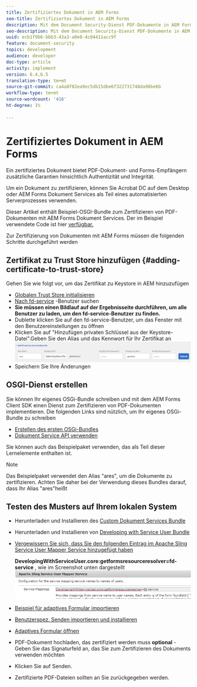 ```yaml
---
title: Zertifiziertes Dokument in AEM Forms
seo-title: Zertifiziertes Dokument in AEM Forms
description: Mit dem Document Security-Dienst PDF-Dokumente in AEM Forms zertifizieren
seo-description: Mit dem Document Security-Dienst PDF-Dokumente in AEM Forms zertifizieren
uuid: ecb1f9b6-bbb3-43a3-a0e0-4c04411acc9f
feature: document-security
topics: development
audience: developer
doc-type: article
activity: implement
version: 6.4,6.5
translation-type: tm+mt
source-git-commit: ca4a8f02ea9ec5db15dbe6f322731748da90be6b
workflow-type: tm+mt
source-wordcount: '416'
ht-degree: 1%

---
```



# Zertifiziertes Dokument in AEM Forms

Ein zertifiziertes Dokument bietet PDF-Dokument- und Forms-Empfängern zusätzliche Garantien hinsichtlich Authentizität und Integrität.

Um ein Dokument zu zertifizieren, können Sie Acrobat DC auf dem Desktop oder AEM Forms Dokument Services als Teil eines automatisierten Serverprozesses verwenden.

Dieser Artikel enthält Beispiel-OSGI-Bundle zum Zertifizieren von PDF-Dokumenten mit AEM Forms Dokument Services. Der im Beispiel verwendete Code ist hier [verfügbar.](https://helpx.adobe.com/experience-manager/6-4/forms/using/aem-document-services-programmatically.html)

Zur Zertifizierung von Dokumenten mit AEM Forms müssen die folgenden Schritte durchgeführt werden

## Zertifikat zu Trust Store hinzufügen {#adding-certificate-to-trust-store}

Gehen Sie wie folgt vor, um das Zertifikat zu Keystore in AEM hinzuzufügen

* [Globalen Trust Store initialisieren](http://localhost:4502/libs/granite/security/content/truststore.html)
* [Nach fd-service](http://localhost:4502/security/users.html) -Benutzer suchen
* **Sie müssen einen Bildlauf auf der Ergebnisseite durchführen, um alle Benutzer zu laden, um den fd-service-Benutzer zu finden.**
* Dublette klicken Sie auf den fd-service-Benutzer, um das Fenster mit den Benutzereinstellungen zu öffnen
* Klicken Sie auf &quot;Hinzufügen privaten Schlüssel aus der Keystore-Datei&quot;.Geben Sie den Alias und das Kennwort für Ihr Zertifikat an
   ![add-certificate](assets/adding-certificate-keystore.PNG)
* Speichern Sie Ihre Änderungen

## OSGI-Dienst erstellen

Sie können Ihr eigenes OSGi-Bundle schreiben und mit dem AEM Forms Client SDK einen Dienst zum Zertifizieren von PDF-Dokumenten implementieren. Die folgenden Links sind nützlich, um Ihr eigenes OSGi-Bundle zu schreiben

* [Erstellen des ersten OSGi-Bundles](https://helpx.adobe.com/experience-manager/using/maven_arch13.html)
* [Dokument Service API verwenden](https://helpx.adobe.com/experience-manager/6-4/forms/using/aem-document-services-programmatically.html)

Sie können auch das Beispielpaket verwenden, das als Teil dieser Lernelemente enthalten ist.
>[!NOTE]
Das Beispielpaket verwendet den Alias &quot;ares&quot;, um die Dokumente zu zertifizieren. Achten Sie daher bei der Verwendung dieses Bundles darauf, dass Ihr Alias &quot;ares&quot;heißt

## Testen des Musters auf Ihrem lokalen System

* Herunterladen und Installieren des [Custom Dokument Services Bundle](/help/forms/assets/common-osgi-bundles/AEMFormsDocumentServices.core-1.0-SNAPSHOT.jar)
* Herunterladen und Installieren von [Developing with Service User Bundle](/help/forms/assets/common-osgi-bundles/DevelopingWithServiceUser.jar)
* [Vergewissern Sie sich, dass Sie den folgenden Eintrag im Apache Sling Service User Mapper Service hinzugefügt haben](http://localhost:4502/system/console/configMgr)

   **DevelopingWithServiceUser.core:getformsresourceresolver=fd-service** , wie im Screenshot unten dargestellt
   ![User-Mapper](assets/user-mapper-service.PNG)
* [Beispiel für adaptives Formular importieren](assets/certify-pdf-af.zip)
* [Benutzerspez. Senden importieren und installieren](assets/custom-submit-certify.zip)
* [Adaptives Formular öffnen](http://localhost:4502/content/dam/formsanddocuments/certifypdf/jcr:content?wcmmode=disabled)
* PDF-Dokument hochladen, das zertifiziert werden muss
   **optional** - Geben Sie das Signaturfeld an, das Sie zum Zertifizieren des Dokuments verwenden möchten
* Klicken Sie auf Senden.
* Zertifizierte PDF-Dateien sollten an Sie zurückgegeben werden.


